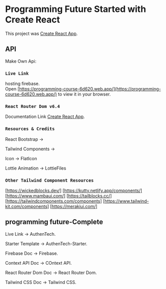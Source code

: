# Programming Future Started with Create React 

This project was  [Create React App](https://github.com/facebook/create-react-app).

## API

 Make Own Api:

### `Live Link`

hosting firebase.\
Open [https://programming-course-6d620.web.app/](https://programming-course-6d620.web.app/) to view it in your browser.


### `React Router Dom v6.4`

Documentation Link [Create React App](https://github.com/facebook/create-react-app).


### `Resources & Credits`
React   Bootstrap ->

Tailwind Components -> 

Icon -> FlatIcon

Lottie Animation -> LottieFiles


### `Other Tailwind Component Resources`

[https://wickedblocks.dev/] [https://kutty.netlify.app/components/] [https://www.mambaui.com/] [https://tailblocks.cc/] [https://tailwindcomponents.com/components] [https://www.tailwind-kit.com/components] [https://merakiui.com/]

## programming future-Complete

Live Link -> AuthenTech.

Starter Template -> AuthenTech-Starter.

Firebase Doc -> Firebase.

Context API Doc -> COntext API.

React Router Dom Doc -> React Router Dom.

Tailwind CSS Doc -> Tailwind CSS.



